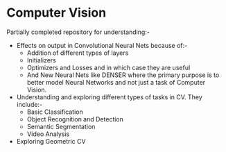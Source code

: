 # Computer Vision

Partially completed repository for understanding:- 
* Effects on output in Convolutional Neural Nets because of:-
  - Addition of different types of layers
  - Initializers
  - Optimizers and Losses and in which case they are useful
  - And New Neural Nets like DENSER where the primary purpose is to better model Neural Networks and not just a task of Computer Vision.
* Understanding and exploring different types of tasks in CV. They include:-
  - Basic Classification
  - Object Recognition and Detection
  - Semantic Segmentation
  - Video Analysis
* Exploring Geometric CV

